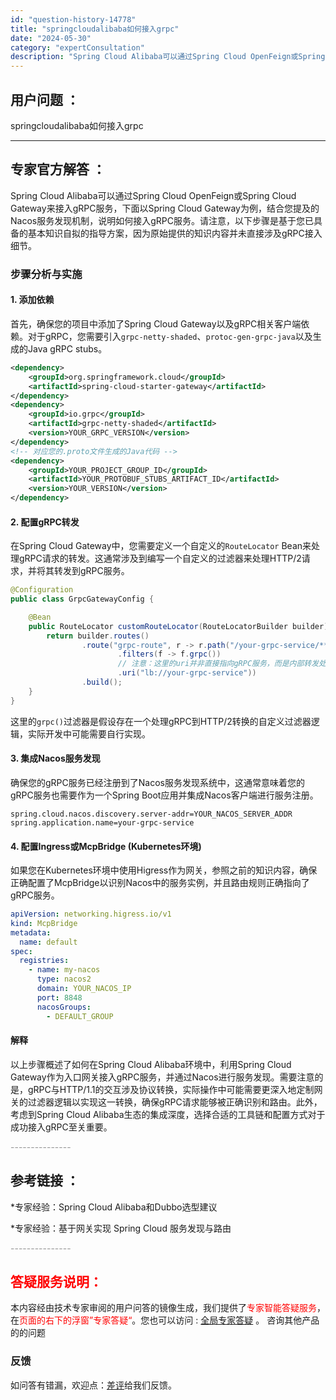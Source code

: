 ```yaml
---
id: "question-history-14778"
title: "springcloudalibaba如何接入grpc"
date: "2024-05-30"
category: "expertConsultation"
description: "Spring Cloud Alibaba可以通过Spring Cloud OpenFeign或Spring Cloud Gateway来接入gRPC服务，下面以Spring Cloud Gateway为例，结合您提及的Nacos服务发现机制，说明如何接入gRPC服务。请注意，以下步骤是基于您已具备的"
---
```


## 用户问题 ： 
 springcloudalibaba如何接入grpc  

---------------
## 专家官方解答 ：

Spring Cloud Alibaba可以通过Spring Cloud OpenFeign或Spring Cloud Gateway来接入gRPC服务，下面以Spring Cloud Gateway为例，结合您提及的Nacos服务发现机制，说明如何接入gRPC服务。请注意，以下步骤是基于您已具备的基本知识自拟的指导方案，因为原始提供的知识内容并未直接涉及gRPC接入细节。

### 步骤分析与实施

#### 1. 添加依赖

首先，确保您的项目中添加了Spring Cloud Gateway以及gRPC相关客户端依赖。对于gRPC，您需要引入`grpc-netty-shaded`、`protoc-gen-grpc-java`以及生成的Java gRPC stubs。

```xml
<dependency>
    <groupId>org.springframework.cloud</groupId>
    <artifactId>spring-cloud-starter-gateway</artifactId>
</dependency>
<dependency>
    <groupId>io.grpc</groupId>
    <artifactId>grpc-netty-shaded</artifactId>
    <version>YOUR_GRPC_VERSION</version>
</dependency>
<!-- 对应您的.proto文件生成的Java代码 -->
<dependency>
    <groupId>YOUR_PROJECT_GROUP_ID</groupId>
    <artifactId>YOUR_PROTOBUF_STUBS_ARTIFACT_ID</artifactId>
    <version>YOUR_VERSION</version>
</dependency>
```

#### 2. 配置gRPC转发

在Spring Cloud Gateway中，您需要定义一个自定义的`RouteLocator` Bean来处理gRPC请求的转发。这通常涉及到编写一个自定义的过滤器来处理HTTP/2请求，并将其转发到gRPC服务。

```java
@Configuration
public class GrpcGatewayConfig {

    @Bean
    public RouteLocator customRouteLocator(RouteLocatorBuilder builder) {
        return builder.routes()
                .route("grpc-route", r -> r.path("/your-grpc-service/**")
                        .filters(f -> f.grpc())
                        // 注意：这里的uri并非直接指向gRPC服务，而是内部转发处理逻辑
                        .uri("lb://your-grpc-service"))
                .build();
    }
}
```

这里的`grpc()`过滤器是假设存在一个处理gRPC到HTTP/2转换的自定义过滤器逻辑，实际开发中可能需要自行实现。

#### 3. 集成Nacos服务发现

确保您的gRPC服务已经注册到了Nacos服务发现系统中，这通常意味着您的gRPC服务也需要作为一个Spring Boot应用并集成Nacos客户端进行服务注册。

```properties
spring.cloud.nacos.discovery.server-addr=YOUR_NACOS_SERVER_ADDR
spring.application.name=your-grpc-service
```

#### 4. 配置Ingress或McpBridge (Kubernetes环境)

如果您在Kubernetes环境中使用Higress作为网关，参照之前的知识内容，确保正确配置了McpBridge以识别Nacos中的服务实例，并且路由规则正确指向了gRPC服务。

```yaml
apiVersion: networking.higress.io/v1
kind: McpBridge
metadata:
  name: default
spec:
  registries:
    - name: my-nacos
      type: nacos2
      domain: YOUR_NACOS_IP
      port: 8848
      nacosGroups:
        - DEFAULT_GROUP
```

#### 解释

以上步骤概述了如何在Spring Cloud Alibaba环境中，利用Spring Cloud Gateway作为入口网关接入gRPC服务，并通过Nacos进行服务发现。需要注意的是，gRPC与HTTP/1.1的交互涉及协议转换，实际操作中可能需要更深入地定制网关的过滤器逻辑以实现这一转换，确保gRPC请求能够被正确识别和路由。此外，考虑到Spring Cloud Alibaba生态的集成深度，选择合适的工具链和配置方式对于成功接入gRPC至关重要。


<font color="#949494">---------------</font> 


## 参考链接 ：

*专家经验：Spring Cloud Alibaba和Dubbo选型建议 
 
 *专家经验：基于网关实现 Spring Cloud 服务发现与路由 


 <font color="#949494">---------------</font> 
 


## <font color="#FF0000">答疑服务说明：</font> 

本内容经由技术专家审阅的用户问答的镜像生成，我们提供了<font color="#FF0000">专家智能答疑服务</font>，在<font color="#FF0000">页面的右下的浮窗”专家答疑“</font>。您也可以访问 : [全局专家答疑](https://answer.opensource.alibaba.com/docs/intro) 。 咨询其他产品的的问题

### 反馈
如问答有错漏，欢迎点：[差评](https://ai.nacos.io/user/feedbackByEnhancerGradePOJOID?enhancerGradePOJOId=14797)给我们反馈。
